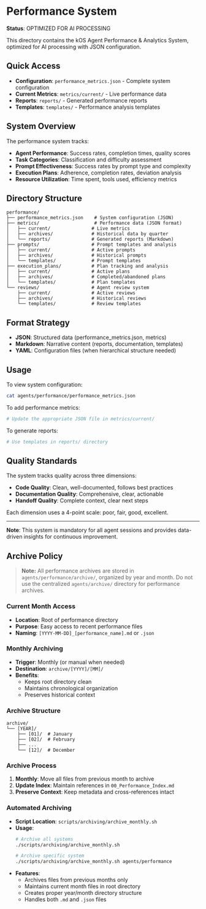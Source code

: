 # Performance System

**Status**: OPTIMIZED FOR AI PROCESSING

This directory contains the kOS Agent Performance & Analytics System, optimized for AI processing with JSON configuration.

## Quick Access

- **Configuration**: `performance_metrics.json` - Complete system configuration
- **Current Metrics**: `metrics/current/` - Live performance data
- **Reports**: `reports/` - Generated performance reports
- **Templates**: `templates/` - Performance analysis templates

## System Overview

The performance system tracks:
- **Agent Performance**: Success rates, completion times, quality scores
- **Task Categories**: Classification and difficulty assessment  
- **Prompt Effectiveness**: Success rates by prompt type and complexity
- **Execution Plans**: Adherence, completion rates, deviation analysis
- **Resource Utilization**: Time spent, tools used, efficiency metrics

## Directory Structure

```
performance/
├── performance_metrics.json    # System configuration (JSON)
├── metrics/                    # Performance data (JSON format)
│   ├── current/               # Live metrics
│   ├── archives/              # Historical data by quarter
│   └── reports/               # Generated reports (Markdown)
├── prompts/                   # Prompt templates and analysis
│   ├── current/               # Active prompts
│   ├── archives/              # Historical prompts
│   └── templates/             # Prompt templates
├── execution_plans/           # Plan tracking and analysis
│   ├── current/               # Active plans
│   ├── archives/              # Completed/abandoned plans
│   └── templates/             # Plan templates
└── reviews/                   # Agent review system
    ├── current/               # Active reviews
    ├── archives/              # Historical reviews
    └── templates/             # Review templates
```

## Format Strategy

- **JSON**: Structured data (performance_metrics.json, metrics)
- **Markdown**: Narrative content (reports, documentation, templates)
- **YAML**: Configuration files (when hierarchical structure needed)

## Usage

To view system configuration:
```bash
cat agents/performance/performance_metrics.json
```

To add performance metrics:
```bash
# Update the appropriate JSON file in metrics/current/
```

To generate reports:
```bash
# Use templates in reports/ directory
```

## Quality Standards

The system tracks quality across three dimensions:
- **Code Quality**: Clean, well-documented, follows best practices
- **Documentation Quality**: Comprehensive, clear, actionable  
- **Handoff Quality**: Complete context, clear next steps

Each dimension uses a 4-point scale: poor, fair, good, excellent.

---

**Note**: This system is mandatory for all agent sessions and provides data-driven insights for continuous improvement.

## **Archive Policy**

> **Note:** All performance archives are stored in `agents/performance/archive/`, organized by year and month. Do not use the centralized `agents/archive/` directory for performance archives.

### **Current Month Access**
- **Location**: Root of performance directory
- **Purpose**: Easy access to recent performance files
- **Naming**: `[YYYY-MM-DD]_[performance_name].md` or `.json`

### **Monthly Archiving**
- **Trigger**: Monthly (or manual when needed)
- **Destination**: `archive/[YYYY]/[MM]/`
- **Benefits**: 
  - Keeps root directory clean
  - Maintains chronological organization
  - Preserves historical context

### **Archive Structure**
```
archive/
└── [YEAR]/
    ├── [01]/  # January
    ├── [02]/  # February
    ├── ...
    └── [12]/  # December
```

### **Archive Process**
1. **Monthly**: Move all files from previous month to archive
2. **Update Index**: Maintain references in `00_Performance_Index.md`
3. **Preserve Context**: Keep metadata and cross-references intact

### **Automated Archiving**
- **Script Location**: `scripts/archiving/archive_monthly.sh`
- **Usage**: 
  ```bash
  # Archive all systems
  ./scripts/archiving/archive_monthly.sh
  
  # Archive specific system
  ./scripts/archiving/archive_monthly.sh agents/performance
  ```
- **Features**: 
  - Archives files from previous months only
  - Maintains current month files in root directory
  - Creates proper year/month directory structure
  - Handles both `.md` and `.json` files 